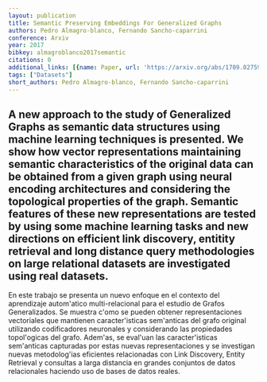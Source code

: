 ```yaml
---
layout: publication
title: Semantic Preserving Embeddings For Generalized Graphs
authors: Pedro Almagro-blanco, Fernando Sancho-caparrini
conference: Arxiv
year: 2017
bibkey: almagroblanco2017semantic
citations: 0
additional_links: [{name: Paper, url: 'https://arxiv.org/abs/1709.02759'}]
tags: ["Datasets"]
short_authors: Pedro Almagro-blanco, Fernando Sancho-caparrini
---
```

A new approach to the study of Generalized Graphs as semantic data structures
using machine learning techniques is presented. We show how vector
representations maintaining semantic characteristics of the original data can
be obtained from a given graph using neural encoding architectures and
considering the topological properties of the graph. Semantic features of these
new representations are tested by using some machine learning tasks and new
directions on efficient link discovery, entitity retrieval and long distance
query methodologies on large relational datasets are investigated using real
datasets.
  ----
  En este trabajo se presenta un nuevo enfoque en el contexto del aprendizaje
autom\'atico multi-relacional para el estudio de Grafos Generalizados. Se
muestra c\'omo se pueden obtener representaciones vectoriales que mantienen
caracter\'isticas sem\'anticas del grafo original utilizando codificadores
neuronales y considerando las propiedades topol\'ogicas del grafo. Adem\'as, se
eval\'uan las caracter\'isticas sem\'anticas capturadas por estas nuevas
representaciones y se investigan nuevas metodolog\'ias eficientes relacionadas
con Link Discovery, Entity Retrieval y consultas a larga distancia en grandes
conjuntos de datos relacionales haciendo uso de bases de datos reales.